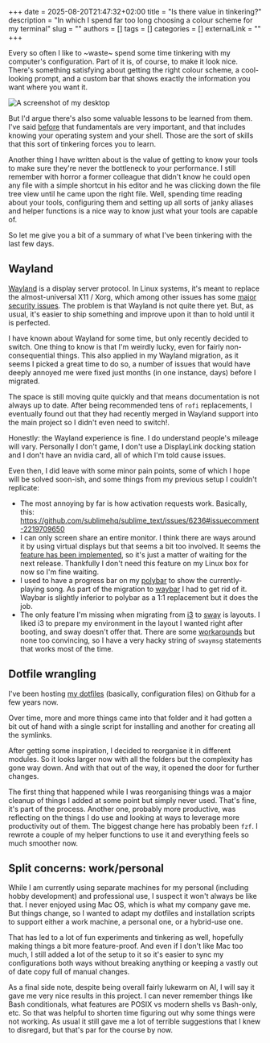 +++
date = 2025-08-20T21:47:32+02:00
title = "Is there value in tinkering?"
description = "In which I spend far too long choosing a colour scheme for my terminal"
slug = ""
authors = []
tags = []
categories = []
externalLink = ""
+++

Every so often I like to ~waste~ spend some time tinkering with my computer's configuration. Part of it is, of course, to make it look nice. There's something satisfying about getting the right colour scheme, a cool-looking prompt, and a custom bar that shows exactly the information you want where you want it.

![A screenshot of my desktop](/desktop.png)

But I'd argue there's also some valuable lessons to be learned from them. I've said [before](/about) that fundamentals are very important, and that includes knowing your operating system and your shell. Those are the sort of skills that this sort of tinkering forces you to learn.

Another thing I have written about is the value of getting to know your tools to make sure they're never the bottleneck to your performance. I still remember with horror a former colleague that didn't know he could open any file with a simple shortcut in his editor and he was clicking down the file tree view until he came upon the right file. Well, spending time reading about your tools, configuring them and setting up all sorts of janky aliases and helper functions is a nice way to know just what your tools are capable of.

So let me give you a bit of a summary of what I've been tinkering with the last few days.

## Wayland

[Wayland](https://en.wikipedia.org/wiki/Wayland_(protocol)) is a display server protocol. In Linux systems, it's meant to replace the almost-universal X11 / Xorg, which among other issues has some [major security issues](https://wiki.archlinux.org/title/Security#Use_Wayland). The problem is that Wayland is not quite there yet. But, as usual, it's easier to ship something and improve upon it than to hold until it is perfected.

I have known about Wayland for some time, but only recently decided to switch. One thing to know is that I'm weirdly lucky, even for fairly non-consequential things. This also applied in my Wayland migration, as it seems I picked a great time to do so, a number of issues that would have deeply annoyed me were fixed just months (in one instance, days) before I migrated.

The space is still moving quite quickly and that means documentation is not always up to date. After being recommended tens of `rofi` replacements, I eventually found out that they had recently merged in Wayland support into the main project so I didn't even need to switch!.

Honestly: the Wayland experience is fine. I do understand people's mileage will vary. Personally I don't game, I don't use a DisplayLink docking station and I don't have an nvidia card, all of which I'm told cause issues.

Even then, I did leave with some minor pain points, some of which I hope will be solved soon-ish, and some things from my previous setup I couldn't replicate:

- The most annoying by far is how activation requests work. Basically, this: https://github.com/sublimehq/sublime_text/issues/6236#issuecomment-2219709650
- I can only screen share an entire monitor. I think there are ways around it by using virtual displays but that seems a bit too involved. It seems the [feature has been implemented](https://github.com/emersion/xdg-desktop-portal-wlr/issues/107), so it's just a matter of waiting for the next release. Thankfully I don't need this feature on my Linux box for now so I'm fine waiting.
- I used to have a progress bar on my [polybar](https://github.com/polybar/polybar/) to show the currently-playing song. As part of the migration to [waybar](https://github.com/Alexays/Waybar/) I had to get rid of it. Waybar is slightly inferior to polybar as a 1:1 replacement but it does the job.
- The only feature I'm missing when migrating from [i3](https://i3wm.org/) to [sway](https://github.com/swaywm/sway/) is layouts. I liked i3 to prepare my environment in the layout I wanted right after booting, and sway doesn't offer that. There are some [workarounds](https://github.com/swaywm/sway/issues/1005) but none too convincing, so I have a very hacky string of `swaymsg` statements that works most of the time.


## Dotfile wrangling

I've been hosting [my dotfiles](https://github.com/guille/dotfiles) (basically, configuration files) on Github for a few years now.

Over time, more and more things came into that folder and it had gotten a bit out of hand with a single script for installing and another for creating all the symlinks.

After getting some inspiration, I decided to reorganise it in different modules. So it looks larger now with all the folders but the complexity has gone way down. And with that out of the way, it opened the door for further changes.

The first thing that happened while I was reorganising things was a major cleanup of things I added at some point but simply never used. That's fine, it's part of the process. Another one, probably more productive, was reflecting on the things I do use and looking at ways to leverage more productivity out of them. The biggest change here has probably been `fzf`. I rewrote a couple of my helper functions to use it and everything feels so much smoother now.

## Split concerns: work/personal

While I am currently using separate machines for my personal (including hobby development) and professional use, I suspect it won't always be like that. I never enjoyed using Mac OS, which is what my company gave me. But things change, so I wanted to adapt my dotfiles and installation scripts to support either a work machine, a personal one, or a hybrid-use one.

That has led to a lot of fun experiments and tinkering as well, hopefully making things a bit more feature-proof. And even if I don't like Mac too much, I still added a lot of the setup to it so it's easier to sync my configurations both ways without breaking anything or keeping a vastly out of date copy full of manual changes.

As a final side note, despite being overall fairly lukewarm on AI, I will say it gave me very nice results in this project. I can never remember things like Bash conditionals, what features are POSIX vs modern shells vs Bash-only, etc. So that was helpful to shorten time figuring out why some things were not working. As usual it still gave me a lot of terrible suggestions that I knew to disregard, but that's par for the course by now.
